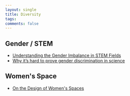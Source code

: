 ```yaml
---
layout: single
title: Diversity
tags: 
comments: false
---
```


## Gender / STEM 
- [Understanding the Gender Imbalance in STEM Fields](https://collections.plos.org/gender-imbalance)
- [Why it’s hard to prove gender discrimination in science](https://www.nature.com/articles/d41586-018-05109-w)

## Women's Space
- [On the Design of Women's Spaces](https://medium.com/@maybekatz/on-the-design-of-womens-spaces-72bf8f396dc0)
